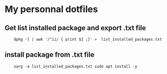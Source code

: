 # My personnal dotfiles

## Get list installed package and export .txt file

        dpkg -l | awk '/^ii/ { print $2 ;}' >  list_installed_packages.txt

## install package from .txt file

        xarg -a list_installed_packages.txt sudo apt install -y

